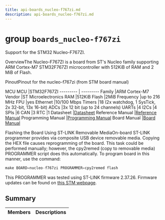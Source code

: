 ```yaml
---
title: api-boards_nucleo-f767zi.md
description: api-boards_nucleo-f767zi.md
---
```

# group `boards_nucleo-f767zi` 

Support for the STM32 Nucleo-F767ZI.

OverviewThe Nucleo-F767ZI is a board from ST's Nucleo family supporting ARM Cortex-M7 STM32F767ZI microcontroller with 512KiB of RAM and 2 MiB of Flash.

PinoutPinout for the nucleo-f767zi (from STM board manual)

MCU
MCU   |STM32F767ZI
--------- | ---------
Family   |ARM Cortex-M7
Vendor   |ST Microelectronics
RAM   |512KiB
Flash   |2MiB
Frequency   |up to 216 MHz
FPU   |yes
Ethernet   |10/100 Mbps
Timers   |18 (2x watchdog, 1 SysTick, 2x 32-bit, 13x 16-bit)
ADCs   |3x 12 bit (up to 24 channels)
UARTs   |4
I2Cs   |4
SPIs   |6
CAN   |3
RTC   |1
Datasheet   |[Datasheet](https://www.st.com/resource/en/datasheet/stm32f767zi.pdf)
Reference Manual   |[Reference Manual](https://www.st.com/resource/en/reference_manual/rm0410-stm32f76xxx-and-stm32f77xxx-advanced-armbased-32bit-mcus-stmicroelectronics.pdf)
Programming Manual   |[Programming Manual](https://www.st.com/resource/en/programming_manual/pm0253-stm32f7-series-and-stm32h7-series-cortexm7-processor-programming-manual-stmicroelectronics.pdf)
Board Manual   |[Board Manual](https://www.st.com/resource/en/user_manual/dm00244518-stm32-nucleo-144-boards-stmicroelectronics.pdf)

Flashing the Board Using ST-LINK Removable MediaOn-board ST-LINK programmer provides via composite USB device removable media. Copying the HEX file causes reprogramming of the board. This task could be performed manually; however, the cpy2remed (copy to removable media) PROGRAMMER script does this automatically. To program board in this manner, use the command: 
```cpp
make BOARD=nucleo-f767zi PROGRAMMER=cpy2remed flash
```
This PROGRAMMER was tested using ST-LINK firmware 2.37.26. Firmware updates can be found on [this STM webpage](https://www.st.com/en/development-tools/stsw-link007.html).

## Summary

 Members                        | Descriptions                                
--------------------------------|---------------------------------------------

